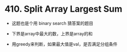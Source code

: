 # 410. Split Array Largest Sum

- 这题也是个用 binary search 猜答案的题目

- 下界是array中最大的数，上界是array的和

- 用greedy来判断，如果最大值是val，是否满足分组条件
